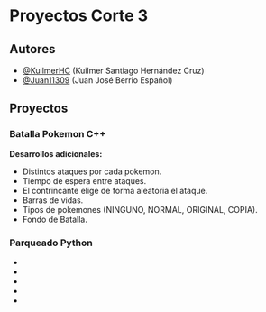 
# Proyectos Corte 3





## Autores

- [@KuilmerHC](https://www.github.com/KuilmerHC) (Kuilmer Santiago Hernández Cruz)
- [@Juan11309](https://github.com/Juan11309) (Juan José Berrio Español)


## Proyectos

### Batalla Pokemon C++

**Desarrollos adicionales:**
- Distintos ataques por cada pokemon.
- Tiempo de espera entre ataques.
- El contrincante elige de forma aleatoria el ataque.
- Barras de vidas.
- Tipos de pokemones (NINGUNO, NORMAL, ORIGINAL, COPIA).
- Fondo de Batalla.

### Parqueado Python
-
-
-
-
-



